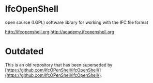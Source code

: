 IfcOpenShell 
============
open source (LGPL) software library for working with the IFC file format


http://ifcopenshell.org
http://academy.ifcopenshell.org

Outdated
========
This is an old repository that has been superseded by [https://github.com/IfcOPenShell/IfcOpenShell/](https://github.com/IfcOPenShell/IfcOpenShell/).
